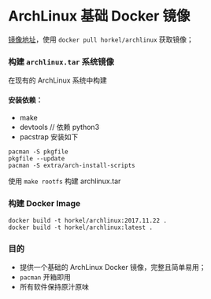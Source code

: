 # ArchLinux 基础 Docker 镜像

[镜像地址](https://hub.docker.com/r/horkel/archlinux/)，使用 `docker pull horkel/archlinux` 获取镜像；

### 构建 `archlinux.tar` 系统镜像

在现有的 ArchLinux 系统中构建

#### 安装依赖：

* make
* devtools // 依赖 python3
* pacstrap 安装如下

```shell
pacman -S pkgfile
pkgfile --update
pacman -S extra/arch-install-scripts
```

使用 `make rootfs` 构建 archlinux.tar

### 构建 Docker Image

```
docker build -t horkel/archlinux:2017.11.22 .
docker build -t horkel/archlinux:latest .
```

### 目的

* 提供一个基础的 ArchLinux Docker 镜像，完整且简单易用；
* `pacman` 开箱即用
* 所有软件保持原汁原味
